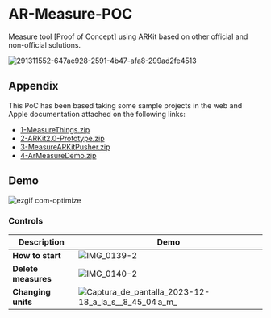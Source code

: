 # AR-Measure-POC
Measure tool [Proof of Concept] using ARKit based on other official and non-official solutions. 

![291311552-647ae928-2591-4b47-afa8-299ad2fe4513](https://github.com/manuels-bts/AR-Measure-POC/assets/116088500/55836142-e0ad-4d84-a4f0-feb64b88289e)

## Appendix
This PoC has been based taking some sample projects in the web and Apple documentation attached on the following links:

- [1-MeasureThings.zip](https://github.com/manuels-bts/AR-Measure-POC/files/13705389/1-MeasureThings.zip)
- [2-ARKit2.0-Prototype.zip](https://github.com/manuels-bts/AR-Measure-POC/files/13705391/2-ARKit2.0-Prototype.zip)
- [3-MeasureARKitPusher.zip](https://github.com/manuels-bts/AR-Measure-POC/files/13705393/3-MeasureARKitPusher.zip)
- [4-ArMeasureDemo.zip](https://github.com/manuels-bts/AR-Measure-POC/files/13705395/4-ArMeasureDemo.zip)


## Demo 

![ezgif com-optimize](https://github.com/manuels-bts/AR-Measure-POC/assets/116088500/5c45db0d-8ade-4cbe-8de2-133e18b3e939)

### Controls
| Description            | Demo                                                              |
| ----------------- | ------------------------------------------------------------------ |
| **How to start** | ![IMG_0139-2](https://github.com/manuels-bts/AR-Measure-POC/assets/116088500/efc54c12-946f-4e14-b76a-fe2e66f4d167) |
| **Delete measures** | ![IMG_0140-2](https://github.com/manuels-bts/AR-Measure-POC/assets/116088500/82372c9c-d9b7-4424-a474-a0802e52fb38) |
| **Changing units** | ![Captura_de_pantalla_2023-12-18_a_la_s__8_45_04 a_m_](https://github.com/manuels-bts/AR-Measure-POC/assets/116088500/cb4151c2-ee48-4766-aca3-e2138668d820) |












